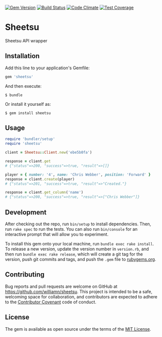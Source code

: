 [![Gem Version](https://badge.fury.io/rb/sheetsu.svg)](https://badge.fury.io/rb/sheetsu)
[![Build Status](https://travis-ci.org/williamn/sheetsu.svg?branch=master)](https://travis-ci.org/williamn/sheetsu)
[![Code Climate](https://codeclimate.com/github/williamn/sheetsu/badges/gpa.svg)](https://codeclimate.com/github/williamn/sheetsu)
[![Test Coverage](https://codeclimate.com/github/williamn/sheetsu/badges/coverage.svg)](https://codeclimate.com/github/williamn/sheetsu/coverage)

# Sheetsu

Sheetsu API wrapper

## Installation

Add this line to your application's Gemfile:

```ruby
gem 'sheetsu'
```

And then execute:

    $ bundle

Or install it yourself as:

    $ gem install sheetsu

## Usage

```ruby
require 'bundler/setup'
require 'sheetsu'

client = Sheetsu::Client.new('ebe5b0fa')

response = client.get
# {"status"=>200, "success"=>true, "result"=>[]}

player = { number: '4', name: 'Chris Webber', position: 'Forward' }
response = client.create(player)
# {"status"=>201, "success"=>true, "result"=>"Created."}

response = client.get_column('name')
# {"status"=>200, "success"=>true, "result"=>["Chris Webber"]}
```

## Development

After checking out the repo, run `bin/setup` to install dependencies. Then, run `rake spec` to run the tests. You can also run `bin/console` for an interactive prompt that will allow you to experiment.

To install this gem onto your local machine, run `bundle exec rake install`. To release a new version, update the version number in `version.rb`, and then run `bundle exec rake release`, which will create a git tag for the version, push git commits and tags, and push the `.gem` file to [rubygems.org](https://rubygems.org).

## Contributing

Bug reports and pull requests are welcome on GitHub at https://github.com/williamn/sheetsu. This project is intended to be a safe, welcoming space for collaboration, and contributors are expected to adhere to the [Contributor Covenant](http://contributor-covenant.org) code of conduct.


## License

The gem is available as open source under the terms of the [MIT License](http://opensource.org/licenses/MIT).
